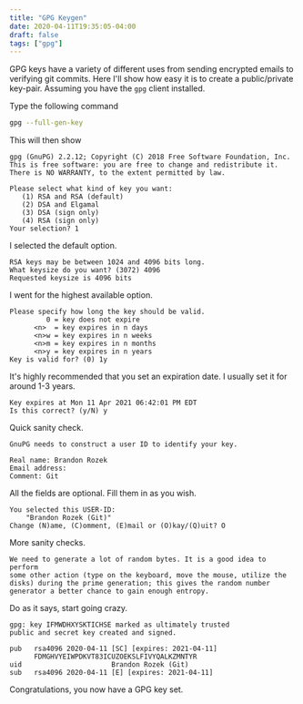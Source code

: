 ```yaml
---
title: "GPG Keygen"
date: 2020-04-11T19:35:05-04:00
draft: false
tags: ["gpg"]
---
```


GPG keys have a variety of different uses from sending encrypted emails to verifying git commits. Here I'll show how easy it is to create a public/private key-pair. Assuming you have the `gpg` client installed.

Type the following command

```bash
gpg --full-gen-key
```

This will then show

```
gpg (GnuPG) 2.2.12; Copyright (C) 2018 Free Software Foundation, Inc.
This is free software: you are free to change and redistribute it.
There is NO WARRANTY, to the extent permitted by law.

Please select what kind of key you want:
   (1) RSA and RSA (default)
   (2) DSA and Elgamal
   (3) DSA (sign only)
   (4) RSA (sign only)
Your selection? 1
```

I selected the default option.

```
RSA keys may be between 1024 and 4096 bits long.
What keysize do you want? (3072) 4096
Requested keysize is 4096 bits
```

I went for the highest available option.

```
Please specify how long the key should be valid.
         0 = key does not expire
      <n>  = key expires in n days
      <n>w = key expires in n weeks
      <n>m = key expires in n months
      <n>y = key expires in n years
Key is valid for? (0) 1y
```

It's highly recommended that you set an expiration date. I usually set it for around 1-3 years.

```
Key expires at Mon 11 Apr 2021 06:42:01 PM EDT
Is this correct? (y/N) y
```

Quick sanity check.

```
GnuPG needs to construct a user ID to identify your key.

Real name: Brandon Rozek
Email address:
Comment: Git

```

All the fields are optional.  Fill them in as you wish.

```
You selected this USER-ID:
    "Brandon Rozek (Git)"
Change (N)ame, (C)omment, (E)mail or (O)kay/(Q)uit? O
```

More sanity checks.

```
We need to generate a lot of random bytes. It is a good idea to perform
some other action (type on the keyboard, move the mouse, utilize the
disks) during the prime generation; this gives the random number
generator a better chance to gain enough entropy.
```

Do as it says, start going crazy.

```
gpg: key IFMWDHXYSKTICHSE marked as ultimately trusted
public and secret key created and signed.

pub   rsa4096 2020-04-11 [SC] [expires: 2021-04-11]
      FDMGHVYEIWPDKVT83ICUZOEKSLFIVYQALKZMNTYR
uid                      Brandon Rozek (Git)
sub   rsa4096 2020-04-11 [E] [expires: 2021-04-11]
```

Congratulations, you now have a GPG key set.